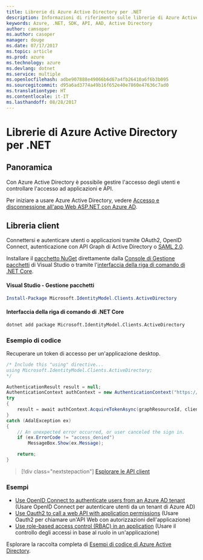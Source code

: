 ```yaml
---
title: Librerie di Azure Active Directory per .NET
description: Informazioni di riferimento sulle librerie di Azure Active Directory per .NET
keywords: Azure, .NET, SDK, API, AAD, Active Directory
author: camsoper
ms.author: casoper
manager: douge
ms.date: 07/17/2017
ms.topic: article
ms.prod: azure
ms.technology: azure
ms.devlang: dotnet
ms.service: multiple
ms.openlocfilehash: adbe907888e49066b6d67a4fb26410a6f6b3b095
ms.sourcegitcommit: d95a6ad3774a49b16f652e40e7860e47636c7ad0
ms.translationtype: HT
ms.contentlocale: it-IT
ms.lasthandoff: 08/28/2017
---
```

# <a name="azure-active-directory-libraries-for-net"></a>Librerie di Azure Active Directory per .NET

## <a name="overview"></a>Panoramica

Con Azure Active Directory è possibile gestire l'accesso degli utenti e controllare l'accesso ad applicazioni e API.

Per iniziare a usare Azure Active Directory, vedere [Accesso e disconnessione all'app Web ASP.NET con Azure AD](https://docs.microsoft.com/en-us/azure/active-directory/develop/active-directory-devquickstarts-webapp-dotnet).

## <a name="client-library"></a>Libreria client

Connettersi e autenticare utenti o applicazioni tramite OAuth2, OpenID Connect, autenticazione con API Graph di Active Directory o [SAML 2.0](https://docs.microsoft.com/azure/active-directory/develop/active-directory-saml-protocol-reference).

Installare il [pacchetto NuGet](https://www.nuget.org/packages/Microsoft.Azure.Management.AppService.Fluent) direttamente dalla [Console di Gestione pacchetti][PackageManager] di Visual Studio o tramite l'[interfaccia della riga di comando di .NET Core][DotNetCLI].

#### <a name="visual-studio-package-manager"></a>Visual Studio - Gestione pacchetti

```powershell
Install-Package Microsoft.IdentityModel.Clients.ActiveDirectory
```

#### <a name="net-core-cli"></a>Interfaccia della riga di comando di .NET Core

```bash
dotnet add package Microsoft.IdentityModel.Clients.ActiveDirectory
```

### <a name="code-example"></a>Esempio di codice

Recuperare un token di accesso per un'applicazione desktop.

```csharp
/* Include this "using" directive...
using Microsoft.IdentityModel.Clients.ActiveDirectory;
*/

AuthenticationResult result = null;
AuthenticationContext authContext = new AuthenticationContext("https://someauthority.com");
try
{
    result = await authContext.AcquireTokenAsync(graphResourceId, clientId, redirectUri, new PlatformParameters(PromptBehavior.Auto));
}
catch (AdalException ex)
{
    // An unexpected error occurred, or user canceled the sign in.
    if (ex.ErrorCode != "access_denied")
        MessageBox.Show(ex.Message);

    return;
}
```

> [!div class="nextstepaction"]
> [Esplorare le API client](/dotnet/api/overview/azure/activedirectory/client)

### <a name="samples"></a>Esempi

* [Use OpenID Connect to authenticate users from an Azure AD tenant](https://github.com/Azure-Samples/active-directory-dotnet-webapp-openidconnect) (Usare OpenID Connect per autenticare utenti da un tenant di Azure AD)
* [Use Oauth2 to call a web API with application permissions](https://github.com/Azure-Samples/active-directory-dotnet-webapp-webapi-oauth2-appidentity) (Usare Oauth2 per chiamare un'API Web con autorizzazioni dell'applicazione)
* [Use role-based access control (RBAC) in an application](https://github.com/Azure-Samples/active-directory-dotnet-webapp-roleclaims) (Usare il controllo degli accessi in base al ruolo in un'applicazione)

Esplorare la raccolta completa di [Esempi di codice di Azure Active Directory](https://docs.microsoft.com/en-us/azure/active-directory/develop/active-directory-code-samples).

[PackageManager]: https://docs.microsoft.com/nuget/tools/package-manager-console
[DotNetCLI]: https://docs.microsoft.com/en-us/dotnet/core/tools/dotnet-add-package
